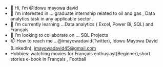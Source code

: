 - 👋 Hi, I’m @Idowu mayowa david
- 👀 I’m interested in ...  graduate internship related to oil and gas , Data analytics task in any  applicable sector .
- 🌱 I’m currently learning ...Data analytics ( Excel, Power Bi, SQL)  and Français
- 💞️ I’m looking to collaborate on ... SQL Projects
- 📫 How to reach me ...@imayowadavid(Twitter), Idowu Mayowa David (Linkedln), imayowadavid45@gmail.com
- Hobbies: watching movies for Français enthusiast(Beginner),short stories e-book in Français ,  Football 

<!---
Imayowadavid/Imayowadavid is a ✨ special ✨ repository because its `README.md` (this file) appears on your GitHub profile.
You can click the Preview link to take a look at your changes.
--->
